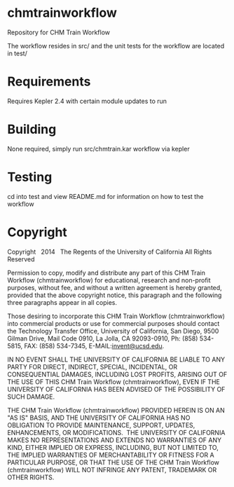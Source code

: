 chmtrainworkflow
================

Repository for CHM Train Workflow

The workflow resides in src/ and the unit tests
for the workflow are located in test/

Requirements
============

Requires Kepler 2.4 with certain module updates to run

Building
========

None required, simply run src/chmtrain.kar workflow via kepler


Testing
=======

cd into test and view README.md for information
on how to test the workflow

Copyright
=========
Copyright   2014   The Regents of the University of California
All Rights Reserved


Permission to copy, modify and distribute any part of this CHM Train Workflow (chmtrainworkflow) for educational, research and non-profit purposes, without fee, and without a written agreement is hereby granted, provided that the above copyright notice, this paragraph and the following three paragraphs appear in all copies.

Those desiring to incorporate this CHM Train Workflow (chmtrainworkflow) into commercial products or use for commercial purposes should contact the Technology Transfer Office, University of California, San Diego, 9500 Gilman Drive, Mail Code 0910, La Jolla, CA 92093-0910, Ph: (858) 534-5815, FAX: (858) 534-7345, E-MAIL:invent@ucsd.edu.

IN NO EVENT SHALL THE UNIVERSITY OF CALIFORNIA BE LIABLE TO ANY PARTY FOR DIRECT, INDIRECT, SPECIAL, INCIDENTAL, OR CONSEQUENTIAL DAMAGES, INCLUDING LOST PROFITS, ARISING OUT OF THE USE OF THIS CHM Train Workflow (chmtrainworkflow), EVEN IF THE UNIVERSITY OF CALIFORNIA HAS BEEN ADVISED OF THE POSSIBILITY OF SUCH DAMAGE.

THE CHM Train Workflow (chmtrainworkflow) PROVIDED HEREIN IS ON AN "AS IS" BASIS, AND THE UNIVERSITY OF CALIFORNIA HAS NO OBLIGATION TO PROVIDE MAINTENANCE, SUPPORT, UPDATES, ENHANCEMENTS, OR MODIFICATIONS.  THE UNIVERSITY OF CALIFORNIA MAKES NO REPRESENTATIONS AND EXTENDS NO WARRANTIES OF ANY KIND, EITHER IMPLIED OR EXPRESS, INCLUDING, BUT NOT LIMITED TO, THE IMPLIED WARRANTIES OF MERCHANTABILITY OR FITNESS FOR A PARTICULAR PURPOSE, OR THAT THE USE OF THE CHM Train Workflow (chmtrainworkflow) WILL NOT INFRINGE ANY PATENT, TRADEMARK OR OTHER RIGHTS.
